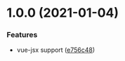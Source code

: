 # 1.0.0 (2021-01-04)


### Features

* vue-jsx support ([e756c48](https://github.com/vitejs/vite/commit/e756c48ed4c7372d4c8e26016ba4b91880e7e248))



